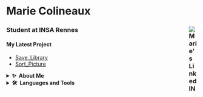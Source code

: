 # Marie Colineaux
<h3>Student at INSA Rennes 
  <a href="https://www.linkedin.com/in/mcolineaux/">
  <img align="right" alt="Marie's LinkedIN" width="22px" src="https://raw.githubusercontent.com/peterthehan/peterthehan/master/assets/linkedin.svg" />
</a></br></h3>

<h4>My Latest Project</h4>

<!-- BLOG-POST-LIST:START -->
- [Save_Library](https://github.com/mariecln/save_library)
- [Sort_Picture](https://github.com/mariecln/sort_picture)
<!-- BLOG-POST-LIST:END -->

<details>
  <summary><b>✨&nbsp;&nbsp;About&nbsp;Me</b></summary>
  <br/>
  Passionnate about IT and Embedded System and graduating with a Master’s degree in Electronics and Computer Science in September 2022.
</details> 
   
<details>
  <summary><b>🛠️&nbsp;&nbsp;Languages&nbsp;and&nbsp;Tools</b></summary>
<br/>
<code><img height="20" src="https://raw.githubusercontent.com/github/explore/80688e429a7d4ef2fca1e82350fe8e3517d3494d/topics/cpp/cpp.png"></code>
  <code><img height="20" src="https://raw.githubusercontent.com/github/explore/80688e429a7d4ef2fca1e82350fe8e3517d3494d/topics/c/c.png"></code>
<code><img height="20" src="https://raw.githubusercontent.com/github/explore/80688e429a7d4ef2fca1e82350fe8e3517d3494d/topics/python/python.png"></code>
<code><img height="20" src="https://raw.githubusercontent.com/github/explore/80688e429a7d4ef2fca1e82350fe8e3517d3494d/topics/mysql/mysql.png"></code>
<code><img height="20" src="https://raw.githubusercontent.com/github/explore/80688e429a7d4ef2fca1e82350fe8e3517d3494d/topics/firebase/firebase.png"></code>
<code><img height="20" src="https://raw.githubusercontent.com/github/explore/80688e429a7d4ef2fca1e82350fe8e3517d3494d/topics/git/git.png"></code>

</details>

